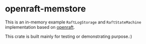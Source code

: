 # openraft-memstore

This is an in-memory example `RaftLogStorage` and `RaftStateMachine` implementation based on [openraft](https://github.com/databendlabs/openraft/).

This crate is built mainly for testing or demonstrating purpose.:)

